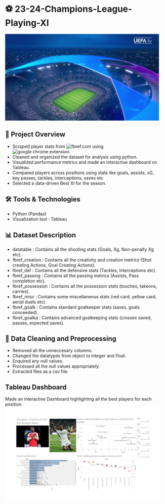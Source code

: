 # ⚽ 23-24-Champions-League-Playing-XI
![.](media/uefa-champions-league.gif)

## 📌 Project Overview
* Scraped player stats from ![fbref.com](https://fbref.com/en/comps/8/2023-2024/stats/2023-2024-Champions-League-Stats) using ![google chrome extension](https://chromewebstore.google.com/detail/nocoding-data-scraper-eas/ojaffphbffmdaicdkahnmihipclmepok?hl=en-US&utm_source=ext_sidebar).
* Cleaned and organized the dataset for analysis using python.
* Visualized performance metrics and made an interactive dashboard on Tableau.
* Compared players across positions using stats like goals, assists, xG, key passes, tackles, interceptions, saves etc
* Selected a data-driven Best XI for the season.

## 🛠️ Tools & Technologies
* Python (Pandas)
* Visualization tool : Tableau

## 📊 Dataset Description
* datatable : Contains all the shooting stats (Goals, Xg, Non-penalty Xg etc).
* fbref_creation : Contains all the creativity and creation metrics (Shot creating Actions, Goal Creating Actions).
* fbref_def : Contains all the defensive stats (Tackles, Interceptions etc).
* fbref_passing : Contains all the passing metrics (Assists, Pass completion etc).
* fbref_possession : Contains all the possession stats (touches, takeons, carries).
* fbref_misc : Contains some miscellaneous stats (red card, yellow card, aerial duels etc).
* fbref_goalk : Contains standard goalkeeper stats (saves, goals conceeded).
* fbref_goalka : Contains advanced goalkeeping stats (crosses saved, passes, expected saves).

## 🧹 Data Cleaning and Preprocessing
* Removed all the unneccesary columns.
* Changed the datatypes from object to integer and float.
* Enquired any null values.
* Processed all the null values appropriately.
* Extracted files as a csv file.

## Tableau Dashboard
Made an interactive Dashboard highlighting all the best players for each position.
![.](media/wingtab.png)
